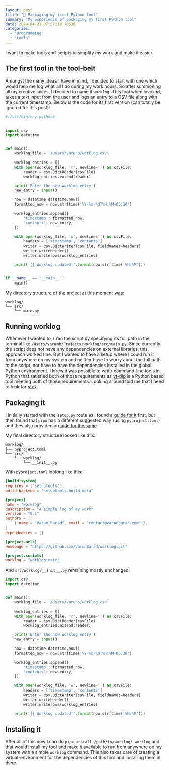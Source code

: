 ```yaml
---
layout: post
title: "🐍 Packaging my first Python tool"
summary: "My experience of packaging my first Python tool"
date: 2024-04-21 07:57:19 +0530
categories:
  - "programming"
  - "tools"
---
```


I want to make tools and scripts to simplify my work and make it easier.

## The first tool in the tool-belt

Amongst the many ideas I have in mind, I decided to start with one which would help me log what all I do during my work hours. So after summoning all my creative juices, I decided to name it `worklog`. This tool when invoked, takes a text input from the user and logs an entry to a CSV file along with the current timestamp. Below is the code for its first version (can totally be ignored for this post):

```python
#!/usr/bin/env python3


import csv
import datetime


def main():
    worklog_file = '/Users/varunb/worklog.csv'

    worklog_entries = []
    with open(worklog_file, 'r', newline='') as csvFile:
        reader = csv.DictReader(csvFile)
        worklog_entries.extend(reader)

    print('Enter the new worklog entry')
    new_entry = input()

    now = datetime.datetime.now()
    formatted_now = now.strftime('%Y-%m-%dT%H:%M+05:30')

    worklog_entries.append({
        'timestamp': formatted_now,
        'contents': new_entry,
    })

    with open(worklog_file, 'w', newline='') as csvFile:
        headers = ['timestamp', 'contents']
        writer = csv.DictWriter(csvFile, fieldnames=headers)
        writer.writeheader()
        writer.writerows(worklog_entries)

    print('{} Worklog updated!'.format(now.strftime('%H:%M')))


if __name__ == '__main__':
    main()
```

My directory structure of the project at this moment was:

```text
worklog/
└── src/
    └── main.py
```

## Running worklog

Whenever I wanted to, I ran the script by specifying its full path in the terminal like `/Users/varunb/Projects/worklog/src/main.py`. Since currently the script does not have any dependencies on external libraries, this approach worked fine. But I wanted to have a setup where I could run it from anywhere on my system and neither have to worry about the full path to the script, nor have to have the dependencies installed in the global Python environment. I knew it was possible to write command-line tools in Python that satisfied both of those requirements as [yt-dlp](https://github.com/yt-dlp/yt-dlp) is a Python based tool meeting both of those requirements. Looking around told me that I need to look for [`pipx`](https://pipx.pypa.io/).

## Packaging it

I initially started with the `setup.py` route as I found a [guide for it](https://python-packaging.readthedocs.io/en/latest/index.html) first, but then found that `pipx` has a different suggested way (using `pyproject.toml`) and they also provided a [guide for the same](https://setuptools.pypa.io/en/latest/userguide/quickstart.html).

My final directory structure looked like this:

```text
worklog/
├── pyproject.toml
└── src/
    └── worklog/
        └── __init__.py
```

With `pyproject.toml` looking like this:

```toml
[build-system]
requires = ["setuptools"]
build-backend = "setuptools.build_meta"

[project]
name = "worklog"
description = "A simple log of my work"
version = "0.1"
authors = [
    { name = "Varun Barad", email = "contact@varunbarad.com" },
]
dependencies = []

[project.urls]
Homepage = "https://github.com/VarunBarad/worklog.git"

[project.scripts]
worklog = "worklog:main"
```

And `src/worklog/__init__.py` remaining mostly unchanged:

```python
import csv
import datetime


def main():
    worklog_file = '/Users/varunb/worklog.csv'

    worklog_entries = []
    with open(worklog_file, 'r', newline='') as csvFile:
        reader = csv.DictReader(csvFile)
        worklog_entries.extend(reader)

    print('Enter the new worklog entry')
    new_entry = input()

    now = datetime.datetime.now()
    formatted_now = now.strftime('%Y-%m-%dT%H:%M+05:30')

    worklog_entries.append({
        'timestamp': formatted_now,
        'contents': new_entry,
    })

    with open(worklog_file, 'w', newline='') as csvFile:
        headers = ['timestamp', 'contents']
        writer = csv.DictWriter(csvFile, fieldnames=headers)
        writer.writeheader()
        writer.writerows(worklog_entries)

    print('{} Worklog updated!'.format(now.strftime('%H:%M')))
```

## Installing it

After all of this now I can do `pipx install /path/to/worklog/ worklog` and that would install my tool and make it available to run from anywhere on my system with a simple `worklog` command. This also takes care of creating a virtual-environment for the dependencies of this tool and installing them in there.
